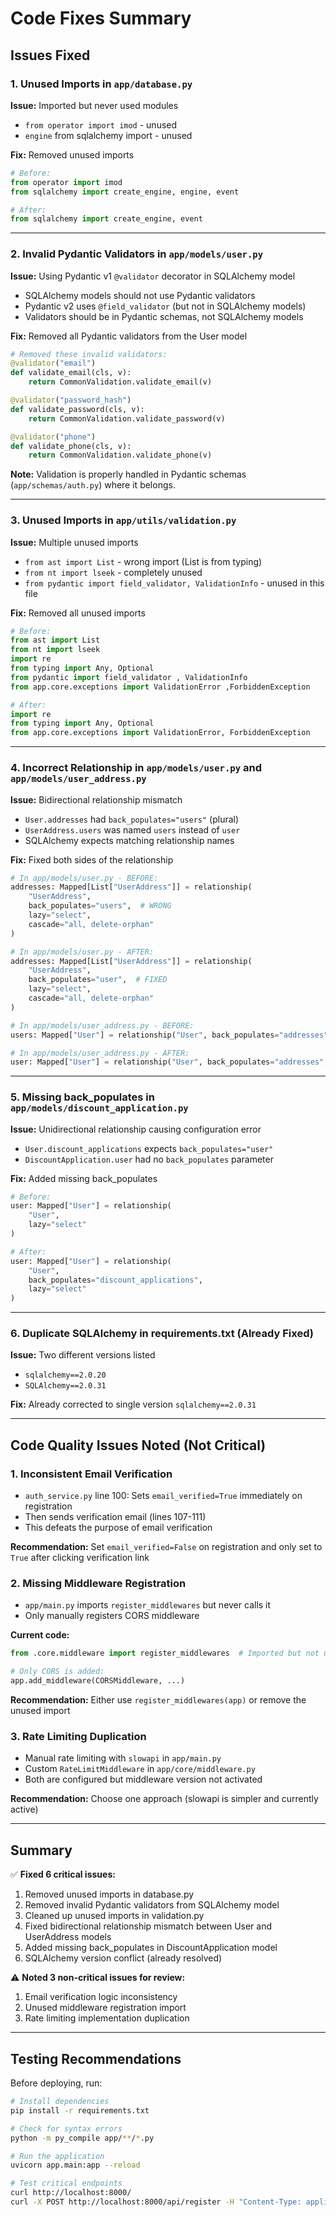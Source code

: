 # Code Fixes Summary

## Issues Fixed

### 1. **Unused Imports in `app/database.py`**
**Issue:** Imported but never used modules
- `from operator import imod` - unused
- `engine` from sqlalchemy import - unused

**Fix:** Removed unused imports
```python
# Before:
from operator import imod
from sqlalchemy import create_engine, engine, event

# After:
from sqlalchemy import create_engine, event
```

---

### 2. **Invalid Pydantic Validators in `app/models/user.py`**
**Issue:** Using Pydantic v1 `@validator` decorator in SQLAlchemy model
- SQLAlchemy models should not use Pydantic validators
- Pydantic v2 uses `@field_validator` (but not in SQLAlchemy models)
- Validators should be in Pydantic schemas, not SQLAlchemy models

**Fix:** Removed all Pydantic validators from the User model
```python
# Removed these invalid validators:
@validator("email")
def validate_email(cls, v):
    return CommonValidation.validate_email(v)

@validator("password_hash")
def validate_password(cls, v):
    return CommonValidation.validate_password(v)

@validator("phone")
def validate_phone(cls, v):
    return CommonValidation.validate_phone(v)
```

**Note:** Validation is properly handled in Pydantic schemas (`app/schemas/auth.py`) where it belongs.

---

### 3. **Unused Imports in `app/utils/validation.py`**
**Issue:** Multiple unused imports
- `from ast import List` - wrong import (List is from typing)
- `from nt import lseek` - completely unused
- `from pydantic import field_validator, ValidationInfo` - unused in this file

**Fix:** Removed all unused imports
```python
# Before:
from ast import List
from nt import lseek
import re 
from typing import Any, Optional
from pydantic import field_validator , ValidationInfo
from app.core.exceptions import ValidationError ,ForbiddenException

# After:
import re 
from typing import Any, Optional
from app.core.exceptions import ValidationError, ForbiddenException
```

---

### 4. **Incorrect Relationship in `app/models/user.py` and `app/models/user_address.py`**
**Issue:** Bidirectional relationship mismatch
- `User.addresses` had `back_populates="users"` (plural)
- `UserAddress.users` was named `users` instead of `user`
- SQLAlchemy expects matching relationship names

**Fix:** Fixed both sides of the relationship
```python
# In app/models/user.py - BEFORE:
addresses: Mapped[List["UserAddress"]] = relationship(
    "UserAddress",
    back_populates="users",  # WRONG
    lazy="select",
    cascade="all, delete-orphan"
)

# In app/models/user.py - AFTER:
addresses: Mapped[List["UserAddress"]] = relationship(
    "UserAddress",
    back_populates="user",  # FIXED
    lazy="select",
    cascade="all, delete-orphan"
)

# In app/models/user_address.py - BEFORE:
users: Mapped["User"] = relationship("User", back_populates="addresses", lazy="select")

# In app/models/user_address.py - AFTER:
user: Mapped["User"] = relationship("User", back_populates="addresses", lazy="select")
```

---

### 5. **Missing back_populates in `app/models/discount_application.py`**
**Issue:** Unidirectional relationship causing configuration error
- `User.discount_applications` expects `back_populates="user"`
- `DiscountApplication.user` had no `back_populates` parameter

**Fix:** Added missing back_populates
```python
# Before:
user: Mapped["User"] = relationship(
    "User",
    lazy="select"
)

# After:
user: Mapped["User"] = relationship(
    "User",
    back_populates="discount_applications",
    lazy="select"
)
```

---

### 6. **Duplicate SQLAlchemy in requirements.txt** (Already Fixed)
**Issue:** Two different versions listed
- `sqlalchemy==2.0.20`
- `SQLAlchemy==2.0.31`

**Fix:** Already corrected to single version `sqlalchemy==2.0.31`

---

## Code Quality Issues Noted (Not Critical)

### 1. **Inconsistent Email Verification**
- `auth_service.py` line 100: Sets `email_verified=True` immediately on registration
- Then sends verification email (lines 107-111)
- This defeats the purpose of email verification

**Recommendation:** Set `email_verified=False` on registration and only set to `True` after clicking verification link

### 2. **Missing Middleware Registration**
- `app/main.py` imports `register_middlewares` but never calls it
- Only manually registers CORS middleware

**Current code:**
```python
from .core.middleware import register_middlewares  # Imported but not used

# Only CORS is added:
app.add_middleware(CORSMiddleware, ...)
```

**Recommendation:** Either use `register_middlewares(app)` or remove the unused import

### 3. **Rate Limiting Duplication**
- Manual rate limiting with `slowapi` in `app/main.py`
- Custom `RateLimitMiddleware` in `app/core/middleware.py`
- Both are configured but middleware version not activated

**Recommendation:** Choose one approach (slowapi is simpler and currently active)

---

## Summary

✅ **Fixed 6 critical issues:**
1. Removed unused imports in database.py
2. Removed invalid Pydantic validators from SQLAlchemy model
3. Cleaned up unused imports in validation.py
4. Fixed bidirectional relationship mismatch between User and UserAddress models
5. Added missing back_populates in DiscountApplication model
6. SQLAlchemy version conflict (already resolved)

⚠️ **Noted 3 non-critical issues for review:**
1. Email verification logic inconsistency
2. Unused middleware registration import
3. Rate limiting implementation duplication

---

## Testing Recommendations

Before deploying, run:
```bash
# Install dependencies
pip install -r requirements.txt

# Check for syntax errors
python -m py_compile app/**/*.py

# Run the application
uvicorn app.main:app --reload

# Test critical endpoints
curl http://localhost:8000/
curl -X POST http://localhost:8000/api/register -H "Content-Type: application/json" -d '{"email":"test@test.com","password":"test123","first_name":"Test","last_name":"User"}'
```
